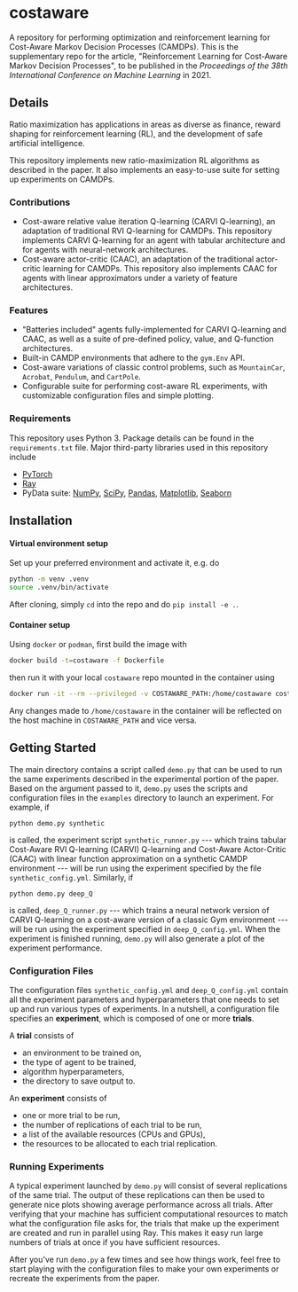 # costaware

A repository for performing optimization and reinforcement learning for Cost-Aware Markov Decision Processes (CAMDPs). This is the supplementary repo for the article, "Reinforcement Learning for Cost-Aware Markov Decision Processes", to be published in the _Proceedings of the 38th International Conference on Machine Learning_ in 2021.

## Details

Ratio maximization has applications in areas as diverse as finance, reward shaping for reinforcement
learning (RL), and the development of safe artificial intelligence.

This repository implements new ratio-maximization RL algorithms as described in the paper. It also implements an easy-to-use suite for setting up experiments on CAMDPs.

### Contributions

* Cost-aware relative value iteration Q-learning (CARVI Q-learning), an adaptation of traditional RVI Q-learning for CAMDPs. This repository implements CARVI Q-learning for an agent with tabular architecture and for agents with neural-network architectures. 
* Cost-aware actor-critic (CAAC), an adaptation of the traditional actor-critic learning for CAMDPs. This repository also implements CAAC for agents with linear approximators under a variety of feature architectures.

### Features

* "Batteries included" agents fully-implemented for CARVI Q-learning and CAAC, as well as a suite of pre-defined policy, value, and Q-function architectures.
* Built-in CAMDP environments that adhere to the `gym.Env` API.
* Cost-aware variations of classic control problems, such as `MountainCar`, `Acrobat`, `Pendulum`, and `CartPole`.
* Configurable suite for performing cost-aware RL experiments, with customizable configuration files and  simple plotting.

### Requirements

This repository uses Python 3. Package details can be found in the `requirements.txt` file. Major third-party libraries used in this repository include  

* [PyTorch](https://pytorch.org/)
* [Ray](https://ray.io/)
* PyData suite: [NumPy](https://numpy.org/), [SciPy](https://www.scipy.org/), [Pandas](https://pandas.pydata.org/), [Matplotlib](https://matplotlib.org/), [Seaborn](https://seaborn.pydata.org/)

## Installation

#### Virtual environment setup

Set up your preferred environment and activate it, e.g. do
```bash
python -m venv .venv
source .venv/bin/activate
```
After cloning, simply `cd` into the repo and do `pip install -e .`.

#### Container setup

Using `docker` or `podman`, first build the image with

```bash
docker build -t=costaware -f Dockerfile
```

then run it with your local `costaware` repo mounted in the container using

```bash
docker run -it --rm --privileged -v COSTAWARE_PATH:/home/costaware costaware
```

Any changes made to `/home/costaware` in the container will be reflected
on the host machine in `COSTAWARE_PATH` and vice versa.

## Getting Started

The main directory contains a script called `demo.py` that can be used to run the same experiments described in the experimental portion of the paper. Based on the argument passed to it, `demo.py` uses the scripts and configuration files in the `examples` directory to launch an experiment. For example, if

```python demo.py synthetic```

is called, the experiment script `synthetic_runner.py` --- which trains tabular Cost-Aware RVI Q-learning (CARVI) Q-learning and Cost-Aware Actor-Critic (CAAC) with linear function approximation on a synthetic CAMDP environment --- will be run using the experiment specified by the file `synthetic_config.yml`. Similarly, if

```python demo.py deep_Q```

is called, `deep_Q_runner.py` --- which trains a neural network version of CARVI Q-learning on a cost-aware version of a classic Gym environment --- will be run using the experiment specified in `deep_Q_config.yml`. When the experiment is finished running, `demo.py` will also generate a plot of the experiment performance.

### Configuration Files

The configuration files `synthetic_config.yml` and `deep_Q_config.yml` contain all the experiment parameters and hyperparameters that one needs to set up and run various types of experiments. In a nutshell, a configuration file specifies an **experiment**, which is composed of one or more **trials**.

A **trial** consists of
* an environment to be trained on,
* the type of agent to be trained,
* algorithm hyperparameters,
* the directory to save output to.

An **experiment** consists of
* one or more trial to be run,
* the number of replications of each trial to be run,
* a list of the available resources (CPUs and GPUs),
* the resources to be allocated to each trial replication.

### Running Experiments

A typical experiment launched by `demo.py` will consist of several replications of the same trial. The output of these replications can then be used to generate nice plots showing average performance across all trials. After verifying that your machine has sufficient computational resources to match what the configuration file asks for, the trials that make up the experiment are created and run in parallel using Ray. This makes it easy run large numbers of trials at once if you have sufficient resources.

After you've run `demo.py` a few times and see how things work, feel free to start playing with the configuration files to make your own experiments or recreate the experiments from the paper.
